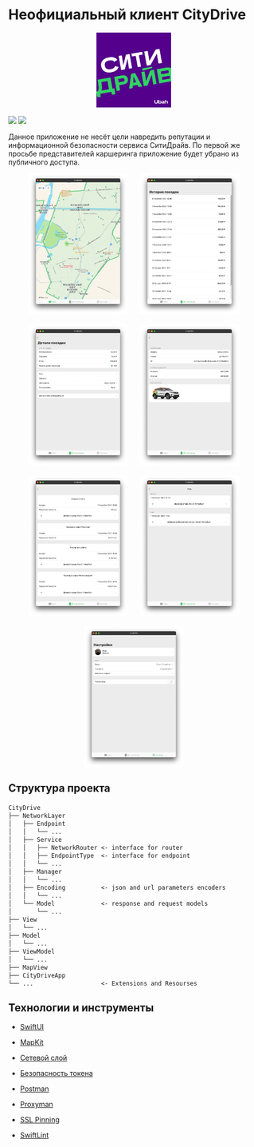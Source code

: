 # Неофициальный клиент CityDrive

<div align="center">
    <img src="img/icon.png" alt="AppIcon" height="150">
</div>

![](https://img.shields.io/badge/iOS-17%2B-green?logo=apple)
![](https://img.shields.io/badge/Swift%205.9-FA7343?style=flat&logo=swift&logoColor=white)

Данное приложение не несёт цели навредить репутации и информационной безопасности сервиса СитиДрайв. По первой же просьбе представителей каршеринга приложение будет убрано из публичного доступа.

<div style="display: flex; flex-direction: row; flex-wrap: wrap; justify-content: center; column-gap: 24px; row-gap: 20px;">
  <img src="img/1.jpg" style="width:200px;">
  <img src="img/2.jpg" style="width:200px;">
  <img src="img/3.jpg" style="width:200px;">
  <img src="img/4.jpg" style="width:200px;">
  <img src="img/5.jpg" style="width:200px;">
  <img src="img/6.jpg" style="width:200px;">
  <img src="img/7.jpg" style="width:200px;">
</div>

## Структура проекта

```
CityDrive
├── NetworkLayer
│   ├── Endpoint
│   │   └── ...
│   ├── Service
│   │   ├── NetworkRouter <- interface for router
│   │   ├── EndpointType  <- interface for endpoint
│   │   └── ...
│   ├── Manager
│   │   └── ...
│   ├── Encoding          <- json and url parameters encoders
│   │   └── ...
│   └── Model             <- response and request models
│       └── ...
├── View
│   └── ...
├── Model
│   └── ...
├── ViewModel
│   └── ...
├── MapView
├── CityDriveApp
└── ...                   <- Extensions and Resourses
```

## Технологии и инструменты

- [SwiftUI](https://developer.apple.com/xcode/swiftui/)
- [MapKit](https://developer.apple.com/documentation/mapkit/mapkit_for_swiftui)
- [Сетевой слой](https://habr.com/ru/articles/443514/)
- [Безопасность токена](https://github.com/jrendel/SwiftKeychainWrapper)

- [Postman](https://www.postman.com/)
- [Proxyman](https://proxyman.io/)
- [SSL Pinning](https://gist.github.com/UbahWin/fd4ccec403e41de3918df2f863bd8e91)
- [SwiftLint](https://github.com/realm/SwiftLint)
